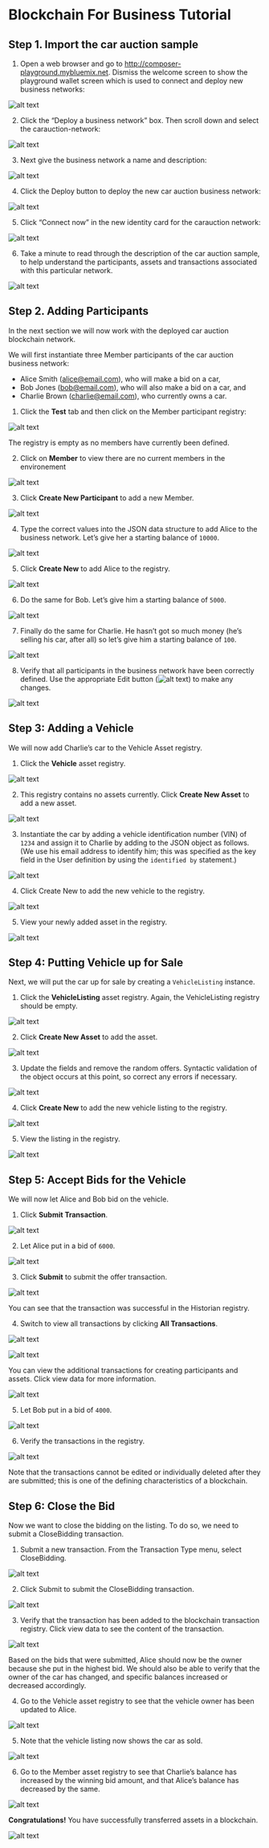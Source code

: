 # Blockchain For Business Tutorial


## Step 1. Import the car auction sample
1. Open a web browser and go to http://composer-playground.mybluemix.net. Dismiss the welcome
screen to show the playground wallet screen which is used to connect and deploy new business
networks:

![alt text](https://github.com/clingeric/blockchain-tutorial/blob/master/img/1.PNG)

2. Click the “Deploy a business network” box. Then scroll down and select the carauction-network:

![alt text](https://github.com/clingeric/blockchain-tutorial/blob/master/img/2.PNG)

3. Next give the business network a name and description:

![alt text](https://github.com/clingeric/blockchain-tutorial/blob/master/img/3.PNG)

4. Click the Deploy button to deploy the new car auction business network:

![alt text](https://github.com/clingeric/blockchain-tutorial/blob/master/img/4.PNG)

5. Click “Connect now” in the new identity card for the carauction network:

![alt text](https://github.com/clingeric/blockchain-tutorial/blob/master/img/5.PNG)

6. Take a minute to read through the description of the car auction sample, to help understand the
participants, assets and transactions associated with this particular network.

![alt text](https://github.com/clingeric/blockchain-tutorial/blob/master/img/6.PNG)

## Step 2. Adding Participants
In the next section we will now work with the deployed car auction blockchain network.

We will first instantiate three Member participants of the car auction business network:

* Alice Smith (alice@email.com), who will make a bid on a car,
* Bob Jones (bob@email.com), who will also make a bid on a car, and
* Charlie Brown (charlie@email.com), who currently owns a car.

1. Click the **Test** tab and then click on the Member participant registry:

![alt text](https://github.com/clingeric/blockchain-tutorial/blob/master/img/7.PNG)

The registry is empty as no members have currently been defined.

2. Click on **Member** to view there are no current members in the environement

![alt text](https://github.com/clingeric/blockchain-tutorial/blob/master/img/8.PNG)

3. Click **Create New Participant** to add a new Member.

![alt text](https://github.com/clingeric/blockchain-tutorial/blob/master/img/9.PNG)

4. Type the correct values into the JSON data structure to add Alice to the business network. Let’s give her a starting balance of `10000`.

![alt text](https://github.com/clingeric/blockchain-tutorial/blob/master/img/10.PNG)

5. Click **Create New** to add Alice to the registry.

![alt text](https://github.com/clingeric/blockchain-tutorial/blob/master/img/11.PNG)

6. Do the same for Bob. Let’s give him a starting balance of `5000`.

![alt text](https://github.com/clingeric/blockchain-tutorial/blob/master/img/12.PNG)

7. Finally do the same for Charlie. He hasn’t got so much money (he’s selling his car, after all) so let’s give him a starting balance of `100`.

![alt text](https://github.com/clingeric/blockchain-tutorial/blob/master/img/14.PNG)

8. Verify that all participants in the business network have been correctly defined. Use the appropriate Edit button (![alt text](https://github.com/clingeric/blockchain-tutorial/blob/master/img/16.PNG)) to make any changes.

![alt text](https://github.com/clingeric/blockchain-tutorial/blob/master/img/17.PNG)

## Step 3: Adding a Vehicle

We will now add Charlie’s car to the Vehicle Asset registry.

1. Click the **Vehicle** asset registry.

![alt text](https://github.com/clingeric/blockchain-tutorial/blob/master/img/18.PNG)

2. This registry contains no assets currently. Click **Create New Asset** to add a new asset.

![alt text](https://github.com/clingeric/blockchain-tutorial/blob/master/img/19.PNG)

3. Instantiate the car by adding a vehicle identification number (VIN) of `1234` and assign it to Charlie by adding to the JSON object as follows. (We use his email address to identify him; this was specified as the key field in the User definition by using the `identified by` statement.)

![alt text](https://github.com/clingeric/blockchain-tutorial/blob/master/img/20.PNG)

4. Click Create New to add the new vehicle to the registry.

![alt text](https://github.com/clingeric/blockchain-tutorial/blob/master/img/21.PNG)

5. View your newly added asset in the registry.

![alt text](https://github.com/clingeric/blockchain-tutorial/blob/master/img/22.PNG)

## Step 4: Putting Vehicle up for Sale

Next, we will put the car up for sale by creating a `VehicleListing` instance.

1. Click the **VehicleListing** asset registry. Again, the VehicleListing registry should be empty.

![alt text](https://github.com/clingeric/blockchain-tutorial/blob/master/img/23.PNG)

2. Click **Create New Asset** to add the asset.

![alt text](https://github.com/clingeric/blockchain-tutorial/blob/master/img/24.PNG)

3. Update the fields and remove the random offers. Syntactic validation of the object occurs at this
point, so correct any errors if necessary.

![alt text](https://github.com/clingeric/blockchain-tutorial/blob/master/img/25.PNG)

4. Click **Create New** to add the new vehicle listing to the registry.

![alt text](https://github.com/clingeric/blockchain-tutorial/blob/master/img/26.PNG)

5. View the listing in the registry.

![alt text](https://github.com/clingeric/blockchain-tutorial/blob/master/img/27.PNG)

## Step 5: Accept Bids for the Vehicle

We will now let Alice and Bob bid on the vehicle.

1. Click **Submit Transaction**.

![alt text](https://github.com/clingeric/blockchain-tutorial/blob/master/img/28.PNG)

2. Let Alice put in a bid of `6000`.

![alt text](https://github.com/clingeric/blockchain-tutorial/blob/master/img/29.PNG)

3. Click **Submit** to submit the offer transaction.

![alt text](https://github.com/clingeric/blockchain-tutorial/blob/master/img/30.PNG)

You can see that the transaction was successful in the Historian registry.

4. Switch to view all transactions by clicking **All Transactions**.

![alt text](https://github.com/clingeric/blockchain-tutorial/blob/master/img/31.PNG)

![alt text](https://github.com/clingeric/blockchain-tutorial/blob/master/img/32.PNG)

You can view the additional transactions for creating participants and assets. Click view data for more information.

![alt text](https://github.com/clingeric/blockchain-tutorial/blob/master/img/33.PNG)

5. Let Bob put in a bid of `4000`.

![alt text](https://github.com/clingeric/blockchain-tutorial/blob/master/img/34.PNG)

6. Verify the transactions in the registry.

![alt text](https://github.com/clingeric/blockchain-tutorial/blob/master/img/35.PNG)

Note that the transactions cannot be edited or individually deleted after they are submitted; this is one of the defining characteristics of a blockchain.

## Step 6: Close the Bid

Now we want to close the bidding on the listing. To do so, we need to submit a CloseBidding transaction.

1. Submit a new transaction. From the Transaction Type menu, select CloseBidding.

![alt text](https://github.com/clingeric/blockchain-tutorial/blob/master/img/36.PNG)

2. Click Submit to submit the CloseBidding transaction.

![alt text](https://github.com/clingeric/blockchain-tutorial/blob/master/img/30.PNG)

3. Verify that the transaction has been added to the blockchain transaction registry. Click view data to see the content of the transaction.

![alt text](https://github.com/clingeric/blockchain-tutorial/blob/master/img/37.PNG)

Based on the bids that were submitted, Alice should now be the owner because she put in the highest bid. We should also be able to verify that the owner of the car has changed, and specific balances increased or decreased accordingly.

4. Go to the Vehicle asset registry to see that the vehicle owner has been updated to Alice.

![alt text](https://github.com/clingeric/blockchain-tutorial/blob/master/img/38.PNG)

5. Note that the vehicle listing now shows the car as sold.

![alt text](https://github.com/clingeric/blockchain-tutorial/blob/master/img/39.PNG)

6. Go to the Member asset registry to see that Charlie’s balance has increased by the winning bid amount, and that Alice’s balance has decreased by the same.

![alt text](https://github.com/clingeric/blockchain-tutorial/blob/master/img/40.PNG)

**Congratulations!** You have successfully transferred assets in a blockchain.

![alt text](https://media.giphy.com/media/111ebonMs90YLu/giphy.gif)


